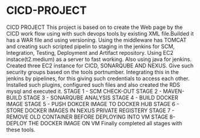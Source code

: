 # CICD-PROJECT
CICD PROJECT
This project is based on to create the Web page by the CICD work flow using with such devops tools by existing XML file.Builded it has a WAR file and using versioning. Using the middleware has TOMCAT and creating such scripted pipelin to staging in the jenkins for SCM, Integration, Testing, Deployment and Artifact repository. Using EC2 instace(t2.medium) as a server to fast working. Also using java for jenkins.
Created three EC2 instance for CICD, SONARQUBE AND NEXUS.
Give such security groups based on the tools portnumber.
Integrating this in the jenkins by pipelines, for this giving such credentials to access each other.
Installed such plugins, configured such files and also created the RDS mysql and executed it.
STAGE 1 - SCM CHECK-OUT
STAGE 2 - MAVEN-BUILD
STAGE 3 - SONARQUBE ANALYSIS
STAGE 4 - BUILD DOCKER IMAGE
STAGE 5 - PUSH DOKCER IMAGE TO DOCKER HUB
STAGE 6 - STORE DOCKER IMAGES IN NEXUS PRIVATE REGISTERY
STAGE 7 - REMOVE OLD CONTAINER BEFORE DEPLOYING INTO VM
STAGE 8- DEPLOY THE DOCKER IMAGE ON VM
Finally completed all stages with these tools.


